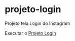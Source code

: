 # projeto-login
 Projeto tela Login do Instagram
 
 Executar o <a href="https://joilsondev.github.io/projeto-login/">Projeto Login</a>
